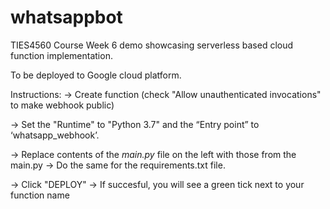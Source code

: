 # whatsappbot
 
TIES4560 Course Week 6 demo showcasing serverless based cloud function implementation.

To be deployed to Google cloud platform.

Instructions:
-> Create function (check "Allow unauthenticated invocations" to make webhook public)

-> Set the "Runtime" to "Python 3.7" and the “Entry point” to ‘whatsapp_webhook’.

-> Replace contents of the *main.py* file on the left with those from the main.py
-> Do the same for the requirements.txt file.

-> Click "DEPLOY" -> If succesful, you will see a green tick next to your function name